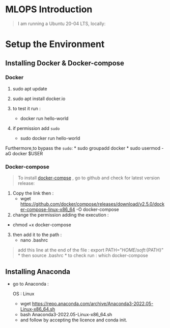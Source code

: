 # MLOPS Introduction 

> I am running a Ubuntu 20-04 LTS, locally: 


# Setup the Environment

## Installing Docker & Docker-compose

### Docker
1. sudo apt update
2. sudo apt install docker.io

3. to test it run : 
	* docker run hello-world
4. if permission add `sudo`
	* sudo docker run hello-world

Furthermore,to bypass the `sudo`:
	* sudo groupadd docker
	* sudo usermod -aG docker $USER	 
  
### Docker-compose

> To install [docker-compse](https://github.com/docker/compose) , go to github and check for latest version release:

1. Copy the link then :  
	* wget https://github.com/docker/compose/releases/download/v2.5.0/docker-compose-linux-x86_64  -O docker-compose
2. change the permission adding the execution : 
  * chmod +x docker-compose
3. then add it to the path :
	* nano .bashrc 
> add this line at the end of the file : 
>	export PATH="${HOME}/soft:${PATH}"
	* then source .bashrc
	* to check run : which docker-compose



## Installing Anaconda

* go to Anaconda :

	OS : Linux
	* wget https://repo.anaconda.com/archive/Anaconda3-2022.05-Linux-x86_64.sh
	* bash Anaconda3-2022.05-Linux-x86_64.sh
	* and follow by accepting the licence and conda init.
	

